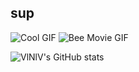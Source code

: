 ## sup

![Cool GIF](https://media.giphy.com/media/axcZ1wkjhEo8Ng1cCy/giphy.gif)
![Bee Movie GIF](https://media.giphy.com/media/rUxSaLgjcQbLO/giphy.gif)

![VlNlV's GitHub stats](https://github-readme-stats.vercel.app/api?username=VlNlV&show_icons=true&theme=dark)

<!--![Awesome GIF](https://media.giphy.com/media/ontuGIyllqCRO/giphy.gif) -->






<!--
**VlNlV/VlNlV** is a ✨ _special_ ✨ repository because its `README.md` (this file) appears on your GitHub profile.

Here are some ideas to get you started:

- 🔭 I’m currently working on ...
- 🌱 I’m currently learning ...
- 👯 I’m looking to collaborate on ...
- 🤔 I’m looking for help with ...
- 💬 Ask me about ...
- 📫 How to reach me: ...
- 😄 Pronouns: ...
- ⚡ Fun fact: ...
-->
